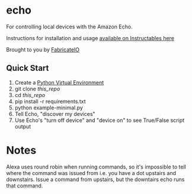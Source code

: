 # echo
For controlling local devices with the Amazon Echo.

Instructions for installation and usage [available on Instructables here](http://www.instructables.com/id/Hacking-the-Amazon-Echo/)

Brought to you by [FabricateIO](http://fabricate.io)

## Quick Start

1. Create a [Python Virtual Environment](http://docs.python-guide.org/en/latest/dev/virtualenvs/)
2. git clone *this_repo*
3. cd *this_repo*
4. pip install -r requirements.txt
4. python example-minimal.py
6. Tell Echo, "discover my devices"
7. Use Echo's "turn off device" and "device on" to see True/False script output

# Notes
Alexa uses round robin when running commands, so it's impossible to tell where the command was issued from i.e. you have a dot upstairs and downstairs. Issue a command from upstairs, but the downtairs echo runs that command.
